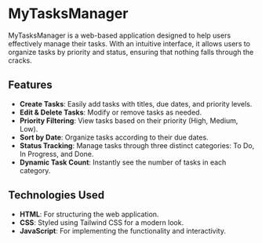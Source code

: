 # MyTasksManager

MyTasksManager is a web-based application designed to help users effectively manage their tasks. With an intuitive interface, it allows users to organize tasks by priority and status, ensuring that nothing falls through the cracks.

## Features

- **Create Tasks**: Easily add tasks with titles, due dates, and priority levels.
- **Edit & Delete Tasks**: Modify or remove tasks as needed.
- **Priority Filtering**: View tasks based on their priority (High, Medium, Low).
- **Sort by Date**: Organize tasks according to their due dates.
- **Status Tracking**: Manage tasks through three distinct categories: To Do, In Progress, and Done.
- **Dynamic Task Count**: Instantly see the number of tasks in each category.

## Technologies Used

- **HTML**: For structuring the web application.
- **CSS**: Styled using Tailwind CSS for a modern look.
- **JavaScript**: For implementing the functionality and interactivity.


